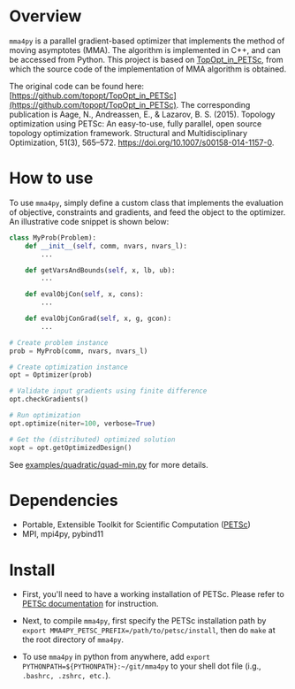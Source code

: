 # Overview
```mma4py``` is a parallel gradient-based optimizer that implements the method of moving asymptotes (MMA).
The algorithm is implemented in C++, and can be accessed from Python.
This project is based on [TopOpt_in_PETSc](https://github.com/topopt/TopOpt_in_PETSc), from which the source code of the implementation of MMA algorithm is obtained.

The original code can be found here: [https://github.com/topopt/TopOpt_in_PETSc](https://github.com/topopt/TopOpt_in_PETSc).
The corresponding publication is Aage, N., Andreassen, E., & Lazarov, B. S. (2015). Topology optimization using PETSc: An easy-to-use, fully parallel, open source topology optimization framework. Structural and Multidisciplinary Optimization, 51(3), 565–572. https://doi.org/10.1007/s00158-014-1157-0.


# How to use
To use ```mma4py```, simply define a custom class that implements the evaluation of objective, constraints and gradients, and feed the object to the optimizer.
An illustrative code snippet is shown below:

```python
class MyProb(Problem):
    def __init__(self, comm, nvars, nvars_l):
        ...

    def getVarsAndBounds(self, x, lb, ub):
        ...

    def evalObjCon(self, x, cons):
        ...

    def evalObjConGrad(self, x, g, gcon):
        ...

# Create problem instance
prob = MyProb(comm, nvars, nvars_l)

# Create optimization instance
opt = Optimizer(prob)

# Validate input gradients using finite difference
opt.checkGradients()

# Run optimization
opt.optimize(niter=100, verbose=True)

# Get the (distributed) optimized solution
xopt = opt.getOptimizedDesign()
```

See [examples/quadratic/quad-min.py](examples/quadratic/quad-min.py) for more details.


# Dependencies
- Portable, Extensible Toolkit for Scientific Computation ([PETSc](https://petsc.org/release/))
- MPI, mpi4py, pybind11


# Install

- First, you'll need to have a working installation of PETSc.
Please refer to [PETSc documentation](https://petsc.org/release/install/install_tutorial/) for instruction.

- Next, to compile ```mma4py```, first specify the PETSc installation path by ```export MMA4PY_PETSC_PREFIX=/path/to/petsc/install```, then do ```make``` at the root directory of ```mma4py```.

- To use ```mma4py``` in python from anywhere, add
```export PYTHONPATH=${PYTHONPATH}:~/git/mma4py```
to your shell dot file (i.g., ```.bashrc, .zshrc, etc.```).